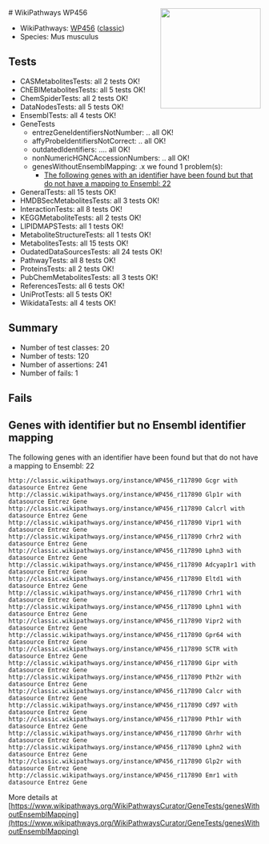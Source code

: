 <img style="float: right; width: 200px" src="https://upload.wikimedia.org/wikipedia/commons/thumb/8/83/Wplogo_with_text_500.png/640px-Wplogo_with_text_500.png" />
# WikiPathways WP456

* WikiPathways: [WP456](https://wikipathways.org/pathways/WP456) ([classic](https://classic.wikipathways.org/instance/WP456))
* Species: Mus musculus
## Tests
* CASMetabolitesTests: all 2 tests OK!
* ChEBIMetabolitesTests: all 5 tests OK!
* ChemSpiderTests: all 2 tests OK!
* DataNodesTests: all 5 tests OK!
* EnsemblTests: all 4 tests OK!
* GeneTests
    * entrezGeneIdentifiersNotNumber: .. all OK!
    * affyProbeIdentifiersNotCorrect: .. all OK!
    * outdatedIdentifiers: .... all OK!
    * nonNumericHGNCAccessionNumbers: .. all OK!
    * genesWithoutEnsemblMapping: .x we found 1 problem(s):
        * [The following genes with an identifier have been found but that do not have a mapping to Ensembl: 22](#c4e5432e)
* GeneralTests: all 15 tests OK!
* HMDBSecMetabolitesTests: all 3 tests OK!
* InteractionTests: all 8 tests OK!
* KEGGMetaboliteTests: all 2 tests OK!
* LIPIDMAPSTests: all 1 tests OK!
* MetaboliteStructureTests: all 1 tests OK!
* MetabolitesTests: all 15 tests OK!
* OudatedDataSourcesTests: all 24 tests OK!
* PathwayTests: all 8 tests OK!
* ProteinsTests: all 2 tests OK!
* PubChemMetabolitesTests: all 3 tests OK!
* ReferencesTests: all 6 tests OK!
* UniProtTests: all 5 tests OK!
* WikidataTests: all 4 tests OK!


## Summary

* Number of test classes: 20
* Number of tests: 120
* Number of assertions: 241
* Number of fails: 1

## Fails

<a name="c4e5432e" />

## Genes with identifier but no Ensembl identifier mapping

The following genes with an identifier have been found but that do not have a mapping to Ensembl: 22
```
http://classic.wikipathways.org/instance/WP456_r117890 Gcgr with datasource Entrez Gene
http://classic.wikipathways.org/instance/WP456_r117890 Glp1r with datasource Entrez Gene
http://classic.wikipathways.org/instance/WP456_r117890 Calcrl with datasource Entrez Gene
http://classic.wikipathways.org/instance/WP456_r117890 Vipr1 with datasource Entrez Gene
http://classic.wikipathways.org/instance/WP456_r117890 Crhr2 with datasource Entrez Gene
http://classic.wikipathways.org/instance/WP456_r117890 Lphn3 with datasource Entrez Gene
http://classic.wikipathways.org/instance/WP456_r117890 Adcyap1r1 with datasource Entrez Gene
http://classic.wikipathways.org/instance/WP456_r117890 Eltd1 with datasource Entrez Gene
http://classic.wikipathways.org/instance/WP456_r117890 Crhr1 with datasource Entrez Gene
http://classic.wikipathways.org/instance/WP456_r117890 Lphn1 with datasource Entrez Gene
http://classic.wikipathways.org/instance/WP456_r117890 Vipr2 with datasource Entrez Gene
http://classic.wikipathways.org/instance/WP456_r117890 Gpr64 with datasource Entrez Gene
http://classic.wikipathways.org/instance/WP456_r117890 SCTR with datasource Entrez Gene
http://classic.wikipathways.org/instance/WP456_r117890 Gipr with datasource Entrez Gene
http://classic.wikipathways.org/instance/WP456_r117890 Pth2r with datasource Entrez Gene
http://classic.wikipathways.org/instance/WP456_r117890 Calcr with datasource Entrez Gene
http://classic.wikipathways.org/instance/WP456_r117890 Cd97 with datasource Entrez Gene
http://classic.wikipathways.org/instance/WP456_r117890 Pth1r with datasource Entrez Gene
http://classic.wikipathways.org/instance/WP456_r117890 Ghrhr with datasource Entrez Gene
http://classic.wikipathways.org/instance/WP456_r117890 Lphn2 with datasource Entrez Gene
http://classic.wikipathways.org/instance/WP456_r117890 Glp2r with datasource Entrez Gene
http://classic.wikipathways.org/instance/WP456_r117890 Emr1 with datasource Entrez Gene
```

More details at [https://www.wikipathways.org/WikiPathwaysCurator/GeneTests/genesWithoutEnsemblMapping](https://www.wikipathways.org/WikiPathwaysCurator/GeneTests/genesWithoutEnsemblMapping)

